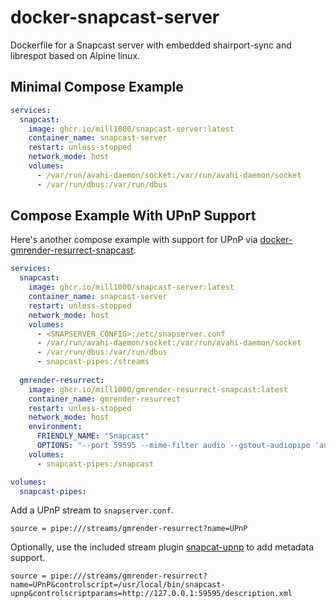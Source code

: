# docker-snapcast-server
Dockerfile for a Snapcast server with embedded shairport-sync and librespot based on Alpine linux.

## Minimal Compose Example
```yaml
services:
  snapcast:
    image: ghcr.io/mill1000/snapcast-server:latest
    container_name: snapcast-server
    restart: unless-stopped
    network_mode: host
    volumes:
      - /var/run/avahi-daemon/socket:/var/run/avahi-daemon/socket
      - /var/run/dbus:/var/run/dbus
```

## Compose Example With UPnP Support
Here's another compose example with support for UPnP via [docker-gmrender-resurrect-snapcast](https://github.com/mill1000/docker-gmrender-resurrect-snapcast).

```yaml
services:
  snapcast:
    image: ghcr.io/mill1000/snapcast-server:latest
    container_name: snapcast-server
    restart: unless-stopped
    network_mode: host
    volumes:
      - <SNAPSERVER_CONFIG>:/etc/snapserver.conf
      - /var/run/avahi-daemon/socket:/var/run/avahi-daemon/socket
      - /var/run/dbus:/var/run/dbus
      - snapcast-pipes:/streams
  
  gmrender-resurrect:
    image: ghcr.io/mill1000/gmrender-resurrect-snapcast:latest
    container_name: gmrender-resurrect
    restart: unless-stopped
    network_mode: host
    environment:
      FRIENDLY_NAME: "Snapcast"
      OPTIONS: "--port 59595 --mime-filter audio --gstout-audiopipe 'audioresample ! audioconvert ! audio/x-raw,rate=44100,format=S16LE,channels=2 ! filesink location=/snapcast/gmrender-resurrect'"
    volumes:
      - snapcast-pipes:/snapcast

volumes:
  snapcast-pipes:
```

Add a UPnP stream to `snapserver.conf`.
```
source = pipe:///streams/gmrender-resurrect?name=UPnP
```

Optionally, use the included stream plugin [snapcat-upnp](https://github.com/mill1000/snapcast-upnp) to add metadata support.
```
source = pipe:///streams/gmrender-resurrect?name=UPnP&controlscript=/usr/local/bin/snapcast-upnp&controlscriptparams=http://127.0.0.1:59595/description.xml
```